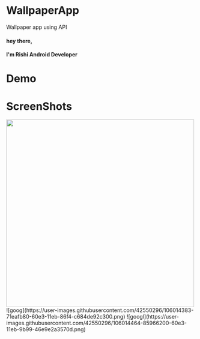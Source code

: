 # WallpaperApp
Wallpaper app using API
#### hey there,
#### I'm Rishi Android Developer
# Demo

# ScreenShots
<img src="https://user-images.githubusercontent.com/42550296/106014295-5c75d180-60e3-11eb-8919-a5ff4d12ceed.png" width="500" height="500">
![goog](https://user-images.githubusercontent.com/42550296/106014383-71eafb80-60e3-11eb-86f4-c684de92c300.png)
![googl](https://user-images.githubusercontent.com/42550296/106014464-85966200-60e3-11eb-9b99-46e9e2a3570d.png)
